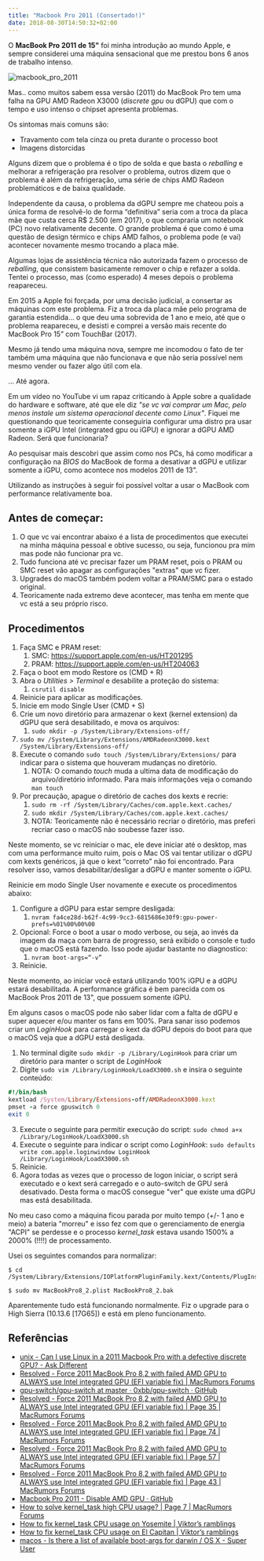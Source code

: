 ```yaml
---
title: "Macbook Pro 2011 (Consertado!)"
date: 2018-08-30T14:50:32+02:00
---
```


O **MacBook Pro 2011 de 15"** foi minha introdução ao mundo Apple, e sempre considerei uma máquina sensacional que me prestou bons 6 anos de trabalho intenso.

![macbook_pro_2011](https://s3-eu-west-1.amazonaws.com/jefersonsantos-blog/2018/08/macbook_pro_2011.jpg)

Mas.. como muitos sabem essa versão (2011) do MacBook Pro tem uma falha na GPU AMD Radeon X3000 (_discrete gpu_ ou dGPU) que com o tempo e uso intenso o chipset apresenta problemas.

Os sintomas mais comuns são:

- Travamento com tela cinza ou preta durante o processo boot
- Imagens distorcidas

Alguns dizem que o problema é o tipo de solda e que basta o _reballing_ e melhorar a refrigeração pra resolver o problema, outros dizem que o problema é além da refrigeração, uma série de chips AMD Radeon problemáticos e de baixa qualidade.

Independente da causa, o problema da dGPU sempre me chateou pois a única forma de resolvê-lo de forma “definitiva” seria com a troca da placa mãe que custa cerca R$ 2.500 (em 2017), o que compraria um notebook (PC) novo relativamente decente. O grande problema é que como é uma questão de design térmico e chips AMD falhos, o problema pode (e vai) acontecer novamente mesmo trocando a placa mãe.

Algumas lojas de assistência técnica não autorizada fazem o processo de _reballing_, que consistem basicamente remover o chip e refazer a solda. Tentei o processo, mas (como esperado) 4 meses depois o problema reapareceu.

Em 2015 a Apple foi forçada, por uma decisão judicial, a consertar as máquinas com este problema. Fiz a troca da placa mãe pelo programa de garantia estendida... o que deu uma sobrevida de 1 ano e meio, até que o problema reapareceu, e desisti e comprei a versão mais recente do MacBook Pro 15” com TouchBar (2017).

Mesmo já tendo uma máquina nova, sempre me incomodou o fato de ter também uma máquina que não funcionava e que não seria possível nem mesmo vender ou fazer algo útil com ela.

... Até agora.

Em um vídeo no YouTube vi um rapaz criticando à Apple sobre a qualidade do hardware e software, até que ele diz _"se vc vai comprar um Mac, pelo menos instale um sistema operacional decente como Linux"_. Fiquei me questionando que teoricamente conseguiria configurar uma distro pra usar somente a iGPU Intel (integrated gpu ou iGPU) e ignorar a dGPU AMD Radeon. Será que funcionaria?

Ao pesquisar mais descobri que assim como nos PCs, há como modificar a configuração na _BIOS_ do MacBook de forma a desativar a dGPU e utilizar somente a iGPU, como acontece nos modelos 2011 de 13".

Utilizando as instruções à seguir foi possível voltar a usar o MacBook com performance relativamente boa.

## Antes de começar:

1. O que vc vai encontrar abaixo é a lista de procedimentos que executei na minha máquina pessoal e obtive sucesso, ou seja, funcionou pra mim mas pode não funcionar pra vc.
2. Tudo funciona até vc precisar fazer um PRAM reset, pois o  PRAM ou SMC reset vão apagar as configurações "extras" que vc fizer.
3. Upgrades do macOS também podem voltar a PRAM/SMC para o estado original.
4. Teoricamente nada extremo deve acontecer, mas tenha em mente que vc está a seu próprio risco.

## Procedimentos
1. Faça SMC e PRAM reset:
	1. SMC: https://support.apple.com/en-us/HT201295
	2. PRAM: https://support.apple.com/en-us/HT204063
2. Faça o boot em modo Restore os (CMD + R)
3. Abra o _Utilities > Terminal_ e desabilite a proteção do sistema:
	1. `csrutil disable`
4. Reinicie para aplicar as modificações.
5. Inicie em modo Single User (CMD + S)
6. Crie um novo diretório para armazenar o kext (kernel extension) da dGPU que será desabilitado, e mova os arquivos:
	1. `sudo mkdir -p /System/Library/Extensions-off/`
 2. `sudo mv /System/Library/Extensions/AMDRadeonX3000.kext /System/Library/Extensions-off/`
7. Execute o comando `sudo touch /System/Library/Extensions/` para indicar para o sistema que houveram mudanças no diretório.
	1. NOTA: O comando _touch_ muda a ultima data de modificação do arquivo/diretório informado. Para mais informações veja o comando `man touch`
8. Por precaução, apague o diretório de caches dos kexts e recrie:
	1. `sudo rm -rf /System/Library/Caches/com.apple.kext.caches/ `
	2. `sudo mkdir /System/Library/Caches/com.apple.kext.caches/`
	3. NOTA: Teoricamente não é necessário recriar o diretório, mas preferi recriar caso o macOS não soubesse fazer isso.

Neste momento, se vc reiniciar o mac, ele deve iniciar até o desktop, mas com uma performance muito ruim, pois o Mac OS vai tentar utilizar o dGPU com kexts genéricos, já que o kext “correto” não foi encontrado. Para resolver isso, vamos desabilitar/desligar a dGPU e manter somente o iGPU.

Reinicie em modo Single User novamente e execute os procedimentos abaixo:

1. Configure a dGPU para estar sempre desligada:
	1. `nvram fa4ce28d-b62f-4c99-9cc3-6815686e30f9:gpu-power-prefs=%01%00%00%00`
2. Opcional: Force o boot a usar o modo verbose, ou seja, ao invés da imagem da maça com barra de progresso, será exibido o console e tudo que o macOS está fazendo. Isso pode ajudar bastante no diagnostico:
	1. `nvram boot-args=“-v”`
3. Reinicie.

Neste momento, ao iniciar você estará utilizando 100% iGPU e a dGPU estará desabilitada. A performance gráfica é bem parecida com os MacBook Pros 2011 de 13", que possuem somente iGPU.

Em alguns casos o macOS pode não saber lidar com a falta de dGPU e super aquecer e/ou manter os fans em 100%.  Para sanar isso podemos criar um _LoginHook_ para carregar o kext da dGPU depois do boot para que o macOS veja que a dGPU está desligada.

1. No terminal digite `sudo mkdir -p /Library/LoginHook` para criar um diretório para manter o script de _LoginHook_
2. Digite `sudo vim /Library/LoginHook/LoadX3000.sh`  e insira o seguinte conteúdo:

```rb
#!/bin/bash
kextload /System/Library/Extensions-off/AMDRadeonX3000.kext
pmset -a force gpuswitch 0
exit 0
```

3. Execute o seguinte para permitir execução do script:  `sudo chmod a+x /Library/LoginHook/LoadX3000.sh`
4. Execute o seguinte para indicar o script como _LoginHook_:  `sudo defaults write com.apple.loginwindow LoginHook /Library/LoginHook/LoadX3000.sh`
5. Reinicie.
6. Agora todas as vezes que o processo de logon iniciar, o script será executado e o kext será carregado e o auto-switch de GPU será desativado. Desta forma o macOS consegue "ver" que existe uma dGPU mas está desabilitada.

No meu caso como a máquina ficou parada por muito tempo (+/- 1 ano e meio) a bateria "morreu" e isso fez com que o gerenciamento de energia "ACPI" se perdesse e o processo *kernel_task* estava usando 1500% a 2000% (!!!!) de processamento.

Usei os seguintes comandos para normalizar:

```
$ cd /System/Library/Extensions/IOPlatformPluginFamily.kext/Contents/PlugIns/ACPI_SMC_PlatformPlugin.kext/Contents/Resources

$ sudo mv MacBookPro8_2.plist MacBookPro8_2.bak
```


Aparentemente tudo está funcionando normalmente. Fiz o upgrade para o High Sierra (10.13.6 [17G65]) e está em pleno funcionamento.


## Referências

- [unix - Can I use Linux in a 2011 Macbook Pro with a defective discrete GPU? - Ask Different](https://apple.stackexchange.com/questions/168167/can-i-use-linux-in-a-2011-macbook-pro-with-a-defective-discrete-gpu)
- [Resolved - Force 2011 MacBook Pro 8,2 with failed AMD GPU to ALWAYS use Intel integrated GPU (EFI variable fix) | MacRumors Forums](https://forums.macrumors.com/threads/force-2011-macbook-pro-8-2-with-failed-amd-gpu-to-always-use-intel-integrated-gpu-efi-variable-fix.2037591/)
- [gpu-switch/gpu-switch at master · 0xbb/gpu-switch · GitHub](https://github.com/0xbb/gpu-switch/blob/master/gpu-switch)
- [Resolved - Force 2011 MacBook Pro 8,2 with failed AMD GPU to ALWAYS use Intel integrated GPU (EFI variable fix) | Page 35 | MacRumors Forums](https://forums.macrumors.com/threads/force-2011-macbook-pro-8-2-with-failed-amd-gpu-to-always-use-intel-integrated-gpu-efi-variable-fix.2037591/page-35#post-24956091)
- [Resolved - Force 2011 MacBook Pro 8,2 with failed AMD GPU to ALWAYS use Intel integrated GPU (EFI variable fix) | Page 74 | MacRumors Forums](https://forums.macrumors.com/threads/force-2011-macbook-pro-8-2-with-failed-amd-gpu-to-always-use-intel-integrated-gpu-efi-variable-fix.2037591/page-74)
- [Resolved - Force 2011 MacBook Pro 8,2 with failed AMD GPU to ALWAYS use Intel integrated GPU (EFI variable fix) | Page 57 | MacRumors Forums](https://forums.macrumors.com/threads/force-2011-macbook-pro-8-2-with-failed-amd-gpu-to-always-use-intel-integrated-gpu-efi-variable-fix.2037591/page-57#post-25751208)
- [Resolved - Force 2011 MacBook Pro 8,2 with failed AMD GPU to ALWAYS use Intel integrated GPU (EFI variable fix) | Page 43 | MacRumors Forums](https://forums.macrumors.com/threads/force-2011-macbook-pro-8-2-with-failed-amd-gpu-to-always-use-intel-integrated-gpu-efi-variable-fix.2037591/page-43#post-25307678)
- [Macbook Pro 2011 - Disable AMD GPU · GitHub](https://gist.github.com/blackgate/17ac402e35d2f7e0f1c9708db3dc7a44)
- [How to solve kernel_task high CPU usage? | Page 7 | MacRumors Forums](https://forums.macrumors.com/threads/how-to-solve-kernel_task-high-cpu-usage.1706948/page-7)
- [How to fix kernel_task CPU usage on Yosemite | Viktor’s ramblings](https://blog.viktorpetersson.com/2014/10/16/how-to-fix-kerneltask-cpu-usage-on-yosemite.html)
- [How to fix kernel_task CPU usage on El Capitan | Viktor’s ramblings](https://blog.viktorpetersson.com/2016/01/03/how-to-fix-kerneltask-cpu-usage-on-el-capitan.html)
- [macos - Is there a list of available boot-args for darwin / OS X - Super User](https://superuser.com/questions/255176/is-there-a-list-of-available-boot-args-for-darwin-os-x)